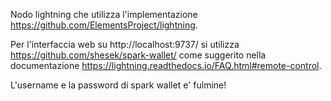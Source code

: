 Nodo lightning che utilizza l'implementazione https://github.com/ElementsProject/lightning.

Per l'interfaccia web su http://localhost:9737/ si utilizza https://github.com/shesek/spark-wallet/ come suggerito nella documentazione https://lightning.readthedocs.io/FAQ.html#remote-control.

L'username e la password di spark wallet e' fulmine!
